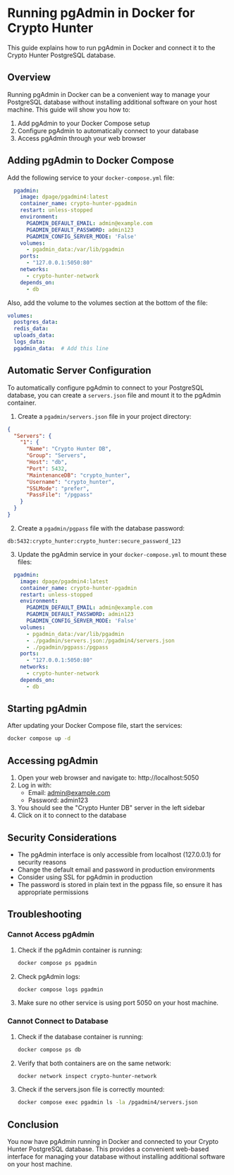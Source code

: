 # Running pgAdmin in Docker for Crypto Hunter

This guide explains how to run pgAdmin in Docker and connect it to the Crypto Hunter PostgreSQL database.

## Overview

Running pgAdmin in Docker can be a convenient way to manage your PostgreSQL database without installing additional software on your host machine. This guide will show you how to:

1. Add pgAdmin to your Docker Compose setup
2. Configure pgAdmin to automatically connect to your database
3. Access pgAdmin through your web browser

## Adding pgAdmin to Docker Compose

Add the following service to your `docker-compose.yml` file:

```yaml
  pgadmin:
    image: dpage/pgadmin4:latest
    container_name: crypto-hunter-pgadmin
    restart: unless-stopped
    environment:
      PGADMIN_DEFAULT_EMAIL: admin@example.com
      PGADMIN_DEFAULT_PASSWORD: admin123
      PGADMIN_CONFIG_SERVER_MODE: 'False'
    volumes:
      - pgadmin_data:/var/lib/pgadmin
    ports:
      - "127.0.0.1:5050:80"
    networks:
      - crypto-hunter-network
    depends_on:
      - db
```

Also, add the volume to the volumes section at the bottom of the file:

```yaml
volumes:
  postgres_data:
  redis_data:
  uploads_data:
  logs_data:
  pgadmin_data:  # Add this line
```

## Automatic Server Configuration

To automatically configure pgAdmin to connect to your PostgreSQL database, you can create a `servers.json` file and mount it to the pgAdmin container.

1. Create a `pgadmin/servers.json` file in your project directory:

```json
{
  "Servers": {
    "1": {
      "Name": "Crypto Hunter DB",
      "Group": "Servers",
      "Host": "db",
      "Port": 5432,
      "MaintenanceDB": "crypto_hunter",
      "Username": "crypto_hunter",
      "SSLMode": "prefer",
      "PassFile": "/pgpass"
    }
  }
}
```

2. Create a `pgadmin/pgpass` file with the database password:

```
db:5432:crypto_hunter:crypto_hunter:secure_password_123
```

3. Update the pgAdmin service in your `docker-compose.yml` to mount these files:

```yaml
  pgadmin:
    image: dpage/pgadmin4:latest
    container_name: crypto-hunter-pgadmin
    restart: unless-stopped
    environment:
      PGADMIN_DEFAULT_EMAIL: admin@example.com
      PGADMIN_DEFAULT_PASSWORD: admin123
      PGADMIN_CONFIG_SERVER_MODE: 'False'
    volumes:
      - pgadmin_data:/var/lib/pgadmin
      - ./pgadmin/servers.json:/pgadmin4/servers.json
      - ./pgadmin/pgpass:/pgpass
    ports:
      - "127.0.0.1:5050:80"
    networks:
      - crypto-hunter-network
    depends_on:
      - db
```

## Starting pgAdmin

After updating your Docker Compose file, start the services:

```bash
docker compose up -d
```

## Accessing pgAdmin

1. Open your web browser and navigate to: http://localhost:5050
2. Log in with:
   - Email: admin@example.com
   - Password: admin123
3. You should see the "Crypto Hunter DB" server in the left sidebar
4. Click on it to connect to the database

## Security Considerations

- The pgAdmin interface is only accessible from localhost (127.0.0.1) for security reasons
- Change the default email and password in production environments
- Consider using SSL for pgAdmin in production
- The password is stored in plain text in the pgpass file, so ensure it has appropriate permissions

## Troubleshooting

### Cannot Access pgAdmin

1. Check if the pgAdmin container is running:
   ```bash
   docker compose ps pgadmin
   ```

2. Check pgAdmin logs:
   ```bash
   docker compose logs pgadmin
   ```

3. Make sure no other service is using port 5050 on your host machine.

### Cannot Connect to Database

1. Check if the database container is running:
   ```bash
   docker compose ps db
   ```

2. Verify that both containers are on the same network:
   ```bash
   docker network inspect crypto-hunter-network
   ```

3. Check if the servers.json file is correctly mounted:
   ```bash
   docker compose exec pgadmin ls -la /pgadmin4/servers.json
   ```

## Conclusion

You now have pgAdmin running in Docker and connected to your Crypto Hunter PostgreSQL database. This provides a convenient web-based interface for managing your database without installing additional software on your host machine.